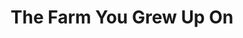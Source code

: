 ---
title: The Farm You Grew Up On
release_date: 2018
header_image: assets/images/FarmGrewUpOn2.jpg
---